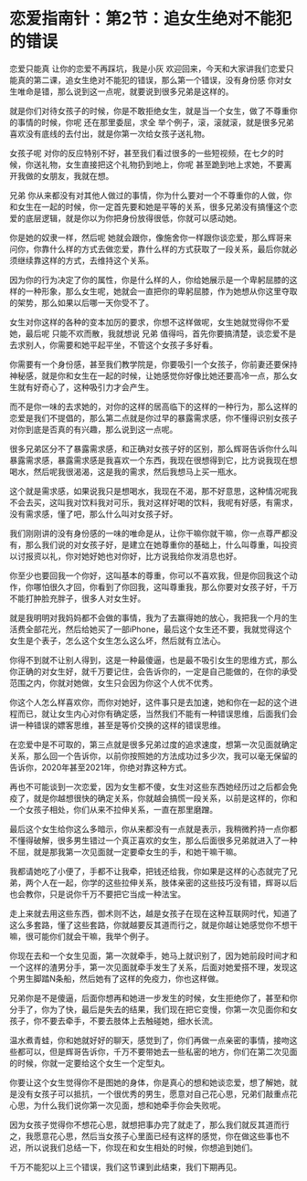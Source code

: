 # 恋爱指南针：第2节：追女生绝对不能犯的错误

恋爱只能真 让你的恋爱不再踩坑，我是小灰 欢迎回来，今天和大家讲我们恋爱只能真的第二课，追女生绝对不能犯的错误，那么第一个错误，没有身份感 你对女生唯命是错，那么说到这一点呢，就要说到很多兄弟是这样的。

就是你们对待女孩子的时候，你是不敢拒绝女生，就是当一个女生，做了不尊重你的事情的时候，你呢 还在那里委屈，求全 举个例子，滚，滚就滚，就是很多兄弟喜欢没有底线的去付出，就是你第一次给女孩子送礼物。

女孩子呢 对你的反应特别不好，甚至我们看过很多的一些短视频，在七夕的时候，你送礼物，女生直接把这个礼物扔到地上，你呢 甚至跪到地上求她，不要离开我做的女朋友，我就在想。

兄弟 你从来都没有对其他人做过的事情，你为什么要对一个不尊重你的人做，你和女生在一起的时候，你一定首先要和她是平等的关系，很多兄弟没有搞懂这个恋爱的底层逻辑，就是你以为你把身份放得很低，你就可以感动她。

你是她的奴隶一样，然后呢 她就会跟你，像施舍你一样跟你谈恋爱，那么辉哥来问你，你靠什么样的方式去做恋爱，靠什么样的方式获取了一段关系，最后你就必须继续靠这样的方式，去维持这个关系。

因为你的行为决定了你的属性，你是什么样的人，你给她展示是一个卑躬屈膝的这样的一种形象，那么女生呢，她就会一直把你的卑躬屈膝，作为她想从你这里夺取的架势，那么如果以后哪一天你受不了。

女生对你这样的各种的变本加厉的要求，你想不这样做呢，女生她就觉得你不爱她，最后呢 只能不欢而散，我就想说 兄弟 值得吗，首先你要搞清楚，谈恋爱不是去求别人，你需要和她平起平坐，不管这个女孩子多好看。

你需要有一个身份感，甚至我们教学院是，你要吸引一个女孩子，你前妻还要保持神秘感，就是你和女生在一起的时候，让她感觉你好像比她还要高冷一点，那么女生就有好奇心了，这种吸引力才会产生。

而不是你一味的去求她的，对你的这样的居高临下的这样的一种行为，那么这样的恋爱是我们不提倡的，那么第二点就是你过早的暴露需求感，你不懂得识别女孩子对你到底是否真的有兴趣，那么说到这一点呢。

很多兄弟区分不了暴露需求感，和正确对女孩子好的区别，那么辉哥告诉你什么叫暴露需求感，暴露需求感是我喜欢一个东西，我现在很想得到它，比方说我现在想喝水，然后呢我很渴渴，这是我的需求，然后我想马上买一瓶水。

这个就是需求感，如果说我只是想喝水，我现在不渴，那不好意思，这种情况呢我不会去买，这叫我对饮料我对可乐，我对这样好喝的饮料，我呢有好感，有需求，没有需求感，懂了吧，那么什么叫对女孩子好。

我们刚刚讲的没有身份感的一味的唯命是从，让你干嘛你就干嘛，你一点尊严都没有，那么我们说的对女孩子好，是建立在她尊重你的基础上，什么叫尊重，叫投资以讨报资以礼，你对她好她也对你好，比方说我给你发消息也好。

你至少也要回我一个你好，这叫基本的尊重，你可以不喜欢我，但是你回我这个动作，你哪怕很久才回，你看到了你回我，这叫尊重我，那么你要对女孩子好，千万不能打肿脸充胖子，很多人对女生好。

就是我明明对我妈妈都不会做的事情，我为了去赢得她的放心，我把我一个月的生活费全部花光，然后给她买了一部iPhone，最后这个女生还不要，我就觉得这个女生是个表子，怎么这个女生怎么这么坏，然后就有立法心。

你得不到就不让别人得到，这是一种最傻逼，也是最不吸引女生的思维方式，那么你正确的对女生好，就千万要记住，会告诉你的，一定是自己能做的，在你的承受范围之内，你就对她做，女生只会因为你这个人优不优秀。

你这个人怎么样喜欢你，而你对她好，这件事只是去加速，她和你在一起的这个进程而已，就让女生内心对你有确定感，当然我们不能有一种错误思维，后面我们会讲一种错误的嫖客思维，甚至是等价交换的这样的错误思维。

在恋爱中是不可取的，第三点就是很多兄弟过度的追求速度，想第一次见面就确定关系，那么回一个告诉你，以前你按照她的方法成功过多少次，我可以毫无保留的告诉你，2020年甚至2021年，你绝对靠这种方式。

再也不可能谈到一次恋爱，因为女生都不傻，女生对这些东西她经历过之后都会免疫了，就是你越想很快的确定关系，你就越会搞慌一段关系，以前是这样的，你和一个女孩子相处，你们从来不拉伸关系，一直在那里磨蹭。

最后这个女生给你这么多暗示，你从来都没有一点就是表示，我稍微矜持一点你都不懂得破解，很多男生错过一个真正喜欢的女生，那么后面很多兄弟就进入了一种不屈，就是那我第一次见面就一定要牵女生的手，和她干嘛干嘛。

我都请她吃了小便了，手都不让我牵，把钱还给我，你如果是这样的心态就完了兄弟，两个人在一起，你学的这些拉伸关系，肢体亲密的这些技巧没有错，辉哥以后也会教你，只是说你千万不要把它当成一种法宝。

走上来就去用这些东西，御术则不达，越是女孩子在现在这种互联网时代，知道了这么多套路，懂了这些套路，你就越要反其道而行之，就是你越让她感觉你不想干嘛，很可能你们就会干嘛，我举个例子。

你现在去和一个女生见面，第一次就牵手，她马上就识别了，因为她前段时间才和一个这样的渣男分手，第一次见面就牵手发生了关系，后面对她爱搭不理，发现这个男生脚踏N条船，然后她有了这样的免疫力，你也这样做。

兄弟你是不是傻逼，后面你想再和她进一步发生的时候，女生拒绝你了，甚至和你分手了，你为了快，最后是失去的结果，我们现在把它变慢，你第一次见面你和女孩子，你不要去牵手，不要去肢体上去触碰她，细水长流。

温水煮青蛙，你和她就好好的聊天，感觉到了，你们再做一点亲密的事情，接吻这些都可以，但是辉哥告诉你，千万不要带她去一些私密的地方，你们在第二次见面的时候，你就一定要给这个女生一个定型丸。

你要让这个女生觉得你不是图她的身体，你是真心的想和她谈恋爱，想了解她，就是没有女孩子可以抵抗，一个很优秀的男生，愿意对自己花心思，兄弟们敲重点花心思，为什么我们说你第一次见面，想和她牵手你会失败呢。

因为女孩子觉得你不想花心思，就想把事办完了就走了，那么我们就反其道而行之，我愿意花心思，然后当女孩子心里面已经有这样的感觉，你在做这些事也不迟，所以说我们总结一下，你现在和女生相处的时候，你想追到她们。

千万不能犯以上三个错误，我们这节课到此结束，我们下期再见。